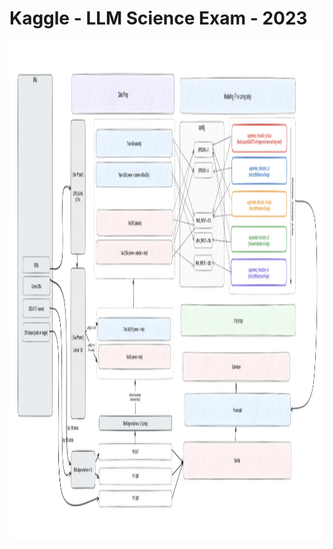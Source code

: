 # Kaggle - LLM Science Exam - 2023
<img src="asset/simple_pipeline.png" width="800" height="800">


